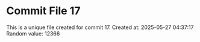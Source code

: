 # Commit File 17

This is a unique file created for commit 17.
Created at: 2025-05-27 04:37:17
Random value: 12366
